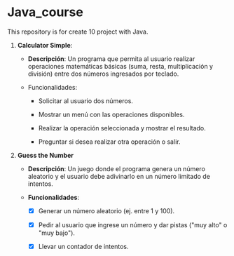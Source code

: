 # Java_course
This repository is for create 10 project with Java. 

1. __Calculator Simple__: 

    - __Descripción__: Un programa que permita al usuario realizar operaciones matemáticas básicas (suma, resta, multiplicación y división) entre dos números ingresados por teclado.

    - Funcionalidades:
        - Solicitar al usuario dos números.

        - Mostrar un menú con las operaciones disponibles.

        - Realizar la operación seleccionada y mostrar el resultado.

        - Preguntar si desea realizar otra operación o salir.


2. __Guess the Number__

    - __Descripción__: Un juego donde el programa genera un número aleatorio y el usuario debe adivinarlo en un número limitado de intentos.

    - __Funcionalidades__:

        - [x] Generar un número aleatorio (ej. entre 1 y 100).

        - [x] Pedir al usuario que ingrese un número y dar pistas ("muy alto" o "muy bajo").

        - [x] Llevar un contador de intentos.
